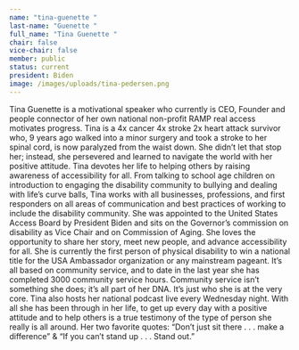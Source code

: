 ```yaml
---
name: "tina-guenette "
last-name: "Guenette "
full_name: "Tina Guenette "
chair: false
vice-chair: false
member: public
status: current
president: Biden
image: /images/uploads/tina-pedersen.png
---
```

Tina Guenette is a motivational speaker who currently is CEO, Founder and people connector of her own national non-profit RAMP real access motivates progress. Tina is a 4x cancer 4x stroke 2x heart attack survivor who, 9 years ago walked into a minor surgery and took a stroke to her spinal cord, is now paralyzed from the waist down. She didn’t let that stop her; instead, she persevered and learned to navigate the world with her positive attitude. Tina devotes her life to helping others by raising awareness of accessibility for all. From talking to school age children on introduction to engaging the disability community to bullying and dealing with life’s curve balls, Tina works with all businesses, professions, and first responders on all areas of communication and best practices of working to include the disability community. She was appointed to the United States Access Board by President Biden and sits on the Governor’s commission on disability as Vice Chair and on Commission of Aging. She loves the opportunity to share her story, meet new people, and advance accessibility for all. She is currently the first person of physical disability to win a national title for the USA Ambassador organization or any mainstream pageant. It’s all based on community service, and to date in the last year she has completed 3000 community service hours. Community service isn’t something she does; it’s all part of her DNA. It’s just who she is at the very core. Tina also hosts her national podcast live every Wednesday night. With all she has been through in her life, to get up every day with a positive attitude and to help others is a true testimony of the type of person she really is all around. Her two favorite quotes: “Don’t just sit there . . . make a difference” & “If you can’t stand up . . . Stand out.”
